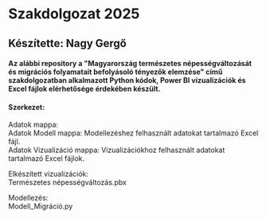 # Szakdolgozat 2025
## Készítette: Nagy Gergő
#### Az alábbi repository a "Magyarország természetes népességváltozását és migrációs folyamatait befolyásoló tényezők elemzése" című szakdolgozatban alkalmazott Python kódok, Power BI vizualizációk és Excel fájlok elérhetősége érdekében készült.

#### Szerkezet:

Adatok mappa: <br/>
Adatok Modell mappa: Modellezéshez felhasznált adatokat tartalmazó Excel fájl. <br/>
Adatok Vizualizáció mappa: Vizualizációkhoz felhasznált adatokat tartalmazó Excel fájlok.

Elkészített vizualizációk: <br/>
Természetes népességváltozás.pbx

Modellezés: <br/>
Modell_Migráció.py

